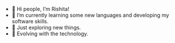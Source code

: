 - 👋 Hi people, I’m Rishita!
- 👀 I’m currently learning some new languages and developing my software skills.
- 💞️ Just exploring new things.
- 🐾 Evolving with the technology.

<!---
RishitaR/RishitaR is a ✨ special ✨ repository because its `README.md` (this file) appears on your GitHub profile.
You can click the Preview link to take a look at your changes.
--->
